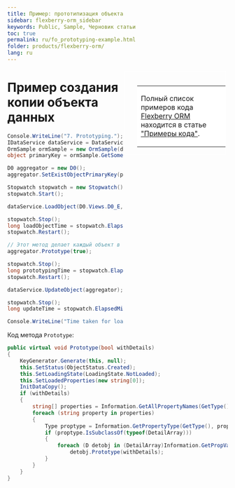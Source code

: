 ```yaml
---
title: Пример: прототипизация объекта
sidebar: flexberry-orm_sidebar
keywords: Public, Sample, Черновик статьи
toc: true
permalink: ru/fo_prototyping-example.html
folder: products/flexberry-orm/
lang: ru
---
```


<div style="margin:5px; padding-left:28px; float:right; width:40%; outline:1px solid white;"> <br> <table border="0" width="100%" bgcolor="#6495ED"> <tbody><tr><td bgcolor="#FFFFFF"> 

Полный список примеров кода [Flexberry ORM](flexberry-o-r-m.html) находится в статье ["Примеры кода"](code-samples.html).

</td>
</tr></tbody></table></a>
</div>

# Пример создания копии объекта данных

```cs
Console.WriteLine("7. Prototyping.");
IDataService dataService = DataServiceProvider.DataService;
OrmSample ormSample = new OrmSample(dataService);
object primaryKey = ormSample.GetSomeObjectPrimaryKey(typeof(D0));

D0 aggregator = new D0();
aggregator.SetExistObjectPrimaryKey(primaryKey);

Stopwatch stopwatch = new Stopwatch();
stopwatch.Start();

dataService.LoadObject(D0.Views.D0_E, aggregator);

stopwatch.Stop();
long loadObjectTime = stopwatch.ElapsedMilliseconds;
stopwatch.Restart();

// Этот метод делает каждый объект в иерархии новым (листинг приведен ниже).
aggregator.Prototype(true);

stopwatch.Stop();
long prototypingTime = stopwatch.ElapsedMilliseconds;
stopwatch.Restart();

dataService.UpdateObject(aggregator);

stopwatch.Stop();
long updateTime = stopwatch.ElapsedMilliseconds;

Console.WriteLine("Time taken for loading: {1} ms{0}prototyping: {2} ms{0}persistence: {3} ms.", Environment.NewLine, loadObjectTime, prototypingTime, updateTime);
```
Код метода `Prototype`:
```cs
public virtual void Prototype(bool withDetails)
{
    KeyGenerator.Generate(this, null);
    this.SetStatus(ObjectStatus.Created);
    this.SetLoadingState(LoadingState.NotLoaded);
    this.SetLoadedProperties(new string[0]);
    InitDataCopy();
    if (withDetails)
    {
        string[] properties = Information.GetAllPropertyNames(GetType());
        foreach (string property in properties)
        {
            Type proptype = Information.GetPropertyType(GetType(), property);
            if (proptype.IsSubclassOf(typeof(DetailArray)))
            {
                foreach (D detobj in (DetailArray)Information.GetPropValueByName(this, property))
                    detobj.Prototype(withDetails);
            }
        }
    }
}
```

